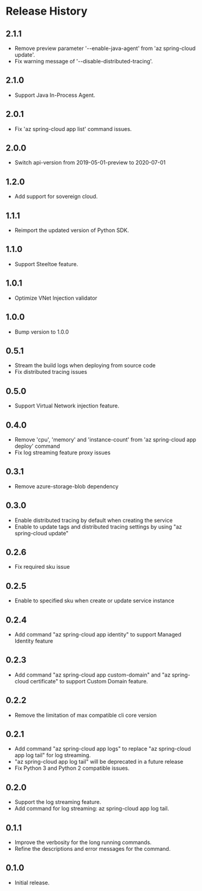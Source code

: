 Release History
===============
2.1.1
-----
* Remove preview parameter '--enable-java-agent' from 'az spring-cloud update'.
* Fix warning message of '--disable-distributed-tracing'.

2.1.0
-----
* Support Java In-Process Agent.

2.0.1
-----
* Fix 'az spring-cloud app list' command issues.

2.0.0
-----
* Switch api-version from 2019-05-01-preview to 2020-07-01

1.2.0
-----
* Add support for sovereign cloud.

1.1.1
-----
* Reimport the updated version of Python SDK.

1.1.0
-----
* Support Steeltoe feature.

1.0.1
-----
* Optimize VNet Injection validator

1.0.0
-----
* Bump version to 1.0.0

0.5.1
-----
* Stream the build logs when deploying from source code
* Fix distributed tracing issues

0.5.0
-----
* Support Virtual Network injection feature.

0.4.0
-----
* Remove 'cpu', 'memory' and 'instance-count' from 'az spring-cloud app deploy' command
* Fix log streaming feature proxy issues

0.3.1
-----
* Remove azure-storage-blob dependency

0.3.0
-----
* Enable distributed tracing by default when creating the service
* Enable to update tags and distributed tracing settings by using "az spring-cloud update"

0.2.6
-----
* Fix required sku issue

0.2.5
-----
* Enable to specified sku when create or update service instance

0.2.4
-----
* Add command "az spring-cloud app identity" to support Managed Identity feature

0.2.3
-----
* Add command "az spring-cloud app custom-domain" and "az spring-cloud certificate" to support Custom Domain feature.

0.2.2
-----
* Remove the limitation of max compatible cli core version

0.2.1
-----
* Add command "az spring-cloud app logs" to replace "az spring-cloud app log tail" for log streaming.
* "az spring-cloud app log tail" will be deprecated in a future release
* Fix Python 3 and Python 2 compatible issues.

0.2.0
-----
* Support the log streaming feature.
* Add command for log streaming: az spring-cloud app log tail.

0.1.1
-----
* Improve the verbosity for the long running commands.
* Refine the descriptions and error messages for the command.

0.1.0
-----
* Initial release.
